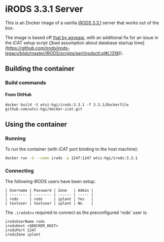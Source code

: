 # iRODS 3.3.1 Server
This is an Docker image of a vanilla [iRODS 3.3.1](https://github.com/irods/irods-legacy) server that works out of the
box.

The image is based off [that by agveapi](https://hub.docker.com/r/agaveapi/irods), with an additional fix for an issue 
in the iCAT setup script ([bad assumption about database startup time]
(https://github.com/irods/irods-legacy/blob/master/iRODS/scripts/perl/irodsctl.pl#L1318)).


## Building the container
### Build commands 
#### From GitHub
```
docker build -t wtsi-hgi/irods:3.3.1 -f 3.3.1/Dockerfile github.com/wtsi-hgi/docker-icat.git
```


## Using the container
### Running
To run the container (with iCAT port binding to the host machine):
```bash
docker run -d --name irods -p 1247:1247 wtsi-hgi/irods:3.3.1
```

### Connecting
The following iRODS users have been setup:
```
| Username | Password | Zone   | Admin |
| -------- | -------- | ------ | ----- |
| rods     | rods     | iplant | Yes   |
| testuser | testuser | iplant | No    |
```

The `.irodsEnv` required to connect as the preconfigured 'rods' user is:
```
irodsUserName rods
irodsHost <$DOCKER_HOST>
irodsPort 1247
irodsZone iplant
```


